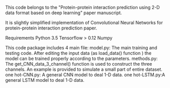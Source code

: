 This code belongs to the "Protein-protein interaction prediction using 2-D data format based on deep learning" paper manuscript.

It is slightly simplified implementation of Convolutional Neural Networks for protein-protein interaction prediction paper.

Requirements
Python 3.5
Tensorflow > 0.12
Numpy

This code package includes 4 main file:
model.py: The main training and testing code. After editing the input data (as load_data() function ) the model can be trained properly according to the parameters. 
methods.py: The get_CNN_data_3_channel() function is used to construct the three channels. An example is provided to simulate a small part of entire dataset.
one hot-CNN.py: A general CNN model to deal 1-D data.
one hot-LSTM.py:A general LSTM model to deal 1-D data.